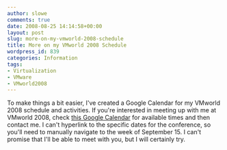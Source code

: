 ```yaml
---
author: slowe
comments: true
date: 2008-08-25 14:14:58+00:00
layout: post
slug: more-on-my-vmworld-2008-schedule
title: More on my VMworld 2008 Schedule
wordpress_id: 839
categories: Information
tags:
- Virtualization
- VMware
- VMworld2008
---
```


To make things a bit easier, I've created a Google Calendar for my VMworld 2008 schedule and activities. If you're interested in meeting up with me at VMworld 2008, check [this Google Calendar](http://www.google.com/calendar/embed?src=jnneb0d40n2jc7btifoavj2lms%40group.calendar.google.com&ctz=America/Los_Angeles) for available times and then contact me. I can't hyperlink to the specific dates for the conference, so you'll need to manually navigate to the week of September 15. I can't promise that I'll be able to meet with you, but I will certainly try.
